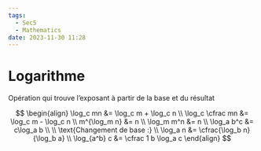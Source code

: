 ```yaml
---
tags:
  - Sec5
  - Mathematics
date: 2023-11-30 11:28
---
```


# Logarithme

Opération qui trouve l’exposant à partir de la base et du résultat

$$
\begin{align}
\log_c mn &= \log_c m + \log_c n \\
\log_c \cfrac mn &= \log_c m - \log_c n \\
m^{\log_m n} &= n \\
\log_m m^n &= n \\
\log_a b^c &= c\log_a b \\
\\
\text{Changement de base :} \\
\log_a n &= \cfrac{\log_b n}{\log_b a} \\
\log_{a^b} c &= \cfrac 1 b \log_a c
\end{align}
$$